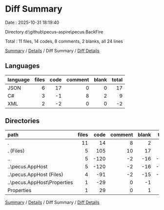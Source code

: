 # Diff Summary

Date : 2025-10-31 18:19:40

Directory d:\\github\\pecus-aspire\\pecus.BackFire

Total : 11 files,  14 codes, 8 comments, 2 blanks, all 24 lines

[Summary](results.md) / [Details](details.md) / Diff Summary / [Diff Details](diff-details.md)

## Languages
| language | files | code | comment | blank | total |
| :--- | ---: | ---: | ---: | ---: | ---: |
| JSON | 6 | 17 | 0 | 0 | 17 |
| C# | 3 | -1 | 8 | 2 | 9 |
| XML | 2 | -2 | 0 | 0 | -2 |

## Directories
| path | files | code | comment | blank | total |
| :--- | ---: | ---: | ---: | ---: | ---: |
| . | 11 | 14 | 8 | 2 | 24 |
| . (Files) | 5 | 105 | 10 | 17 | 132 |
| .. | 5 | -120 | -2 | -16 | -138 |
| ..\\pecus.AppHost | 5 | -120 | -2 | -16 | -138 |
| ..\\pecus.AppHost (Files) | 4 | -91 | -2 | -15 | -108 |
| ..\\pecus.AppHost\\Properties | 1 | -29 | 0 | -1 | -30 |
| Properties | 1 | 29 | 0 | 1 | 30 |

[Summary](results.md) / [Details](details.md) / Diff Summary / [Diff Details](diff-details.md)